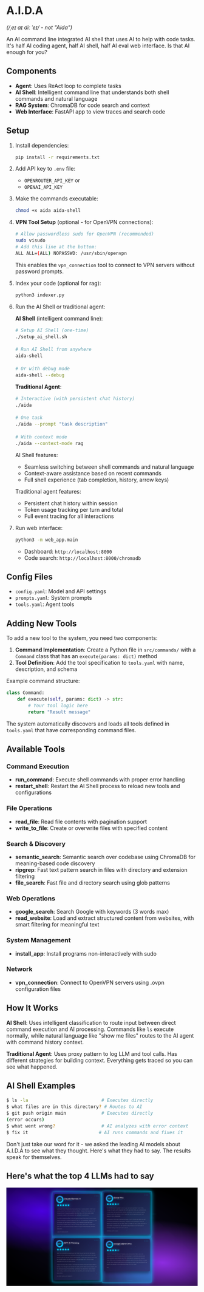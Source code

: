 # A.I.D.A
*(/ˌeɪ aɪ diː ˈeɪ/ - not "Aida")*

An AI command line integrated AI shell that uses AI to help with code tasks. It's half AI coding agent, half AI shell, half AI eval web interface. Is that AI enough for you?

## Components

* **Agent**: Uses ReAct loop to complete tasks
* **AI Shell**: Intelligent command line that understands both shell commands and natural language
* **RAG System**: ChromaDB for code search and context
* **Web Interface**: FastAPI app to view traces and search code

## Setup

1. Install dependencies:
   ```bash
   pip install -r requirements.txt
   ```

2. Add API key to `.env` file:
   - `OPENROUTER_API_KEY` or
   - `OPENAI_API_KEY`

3. Make the commands executable:
   ```bash
   chmod +x aida aida-shell
   ```

4. **VPN Tool Setup** (optional - for OpenVPN connections):
   ```bash
   # Allow passwordless sudo for OpenVPN (recommended)
   sudo visudo
   # Add this line at the bottom:
   ALL ALL=(ALL) NOPASSWD: /usr/sbin/openvpn
   ```
   This enables the `vpn_connection` tool to connect to VPN servers without password prompts.

5. Index your code (optional for rag):
   ```bash
   python3 indexer.py
   ```

6. Run the AI Shell or traditional agent:

   **AI Shell** (intelligent command line):
   ```bash
   # Setup AI Shell (one-time)
   ./setup_ai_shell.sh
   
   # Run AI Shell from anywhere
   aida-shell
   
   # Or with debug mode
   aida-shell --debug
   ```
   
   **Traditional Agent**:
   ```bash
   # Interactive (with persistent chat history)
   ./aida
   
   # One task
   ./aida --prompt "task description"
   
   # With context mode
   ./aida --context-mode rag
   ```
   
   AI Shell features:
   - Seamless switching between shell commands and natural language
   - Context-aware assistance based on recent commands
   - Full shell experience (tab completion, history, arrow keys)
   
   Traditional agent features:
   - Persistent chat history within session
   - Token usage tracking per turn and total
   - Full event tracing for all interactions

7. Run web interface:
   ```bash
   python3 -m web_app.main
   ```
   - Dashboard: `http://localhost:8000`
   - Code search: `http://localhost:8000/chromadb`

## Config Files

* `config.yaml`: Model and API settings
* `prompts.yaml`: System prompts
* `tools.yaml`: Agent tools

## Adding New Tools

To add a new tool to the system, you need two components:

1. **Command Implementation**: Create a Python file in `src/commands/` with a `Command` class that has an `execute(params: dict)` method
2. **Tool Definition**: Add the tool specification to `tools.yaml` with name, description, and schema

Example command structure:
```python
class Command:
    def execute(self, params: dict) -> str:
        # Your tool logic here
        return "Result message"
```

The system automatically discovers and loads all tools defined in `tools.yaml` that have corresponding command files.

## Available Tools

### Command Execution
- **run_command**: Execute shell commands with proper error handling
- **restart_shell**: Restart the AI Shell process to reload new tools and configurations

### File Operations  
- **read_file**: Read file contents with pagination support
- **write_to_file**: Create or overwrite files with specified content

### Search & Discovery
- **semantic_search**: Semantic search over codebase using ChromaDB for meaning-based code discovery
- **ripgrep**: Fast text pattern search in files with directory and extension filtering
- **file_search**: Fast file and directory search using glob patterns

### Web Operations
- **google_search**: Search Google with keywords (3 words max)
- **read_website**: Load and extract structured content from websites, with smart filtering for meaningful text

### System Management
- **install_app**: Install programs non-interactively with sudo

### Network
- **vpn_connection**: Connect to OpenVPN servers using .ovpn configuration files

## How It Works

**AI Shell**: Uses intelligent classification to route input between direct command execution and AI processing. Commands like `ls` execute normally, while natural language like "show me files" routes to the AI agent with command history context.

**Traditional Agent**: Uses proxy pattern to log LLM and tool calls. Has different strategies for building context. Everything gets traced so you can see what happened.

## AI Shell Examples

```bash
$ ls -la                           # Executes directly
$ what files are in this directory? # Routes to AI
$ git push origin main             # Executes directly  
(error occurs)
$ what went wrong?                 # AI analyzes with error context
$ fix it                          # AI runs commands and fixes it
```

Don't just take our word for it - we asked the leading AI models about A.I.D.A to see what they thought. Here's what they had to say. The results speak for themselves.

## Here's what the top 4 LLMs had to say

![Testimonials](testimonials.png)